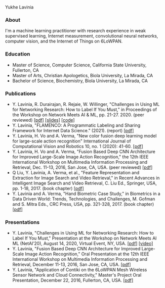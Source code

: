 Yukhe Lavinia

### About
I'm a machine learning practitioner with research experience in weak supervised learning, Internet measurement, convolutional neural networks, computer vision, and the Internet of Things on 6LoWPAN. 

### Education
- Master of Science, Computer Science, California State University, Fullerton, CA
- Master of Arts, Christian Apologetics, Biola University, La Mirada, CA
- Bachelor of Science, Biochemistry, Biola University, La Mirada, CA

### Publications
- Y. Lavinia, R. Durairajan, R. Rejaie, W. Willinger, "Challenges in Using ML for Networking Research: How to Label If You Must," in Proceedings of the Workshop on Network Meets AI & ML, pp. 21-27. 2020. (peer reviewed) <a href="https://github.com/ylavinia/ylavinia.github.io/blob/master/NetAI2020.pdf"> [pdf]</a> <a href="https://github.com/ylavinia/ylavinia.github.io/blob/master/netai20_slides_lavinia.pdf"> [slides]</a> <a href="https://gitlab.com/onrg/emerge"> [code]</a>
- Y. Lavinia, "FLAMENCO: A Programmatic Labeling and Sharing Framework for Internet Data Science." (2021). (report) <a href="https://github.com/ylavinia/ylavinia.github.io/blob/master/DRP-202112-Lavinia.pdf"> [pdf]</a>
- Y. Lavinia, H. Vo and A. Verma, "New color fusion deep learning model for large-scale action recognition" International Journal of Computational Vision and Robotics 10, no. 1 (2020): 41-60. <a href="https://github.com/ylavinia/ylavinia.github.io/blob/master/2020IJCVR1.pdf"> [pdf]</a>
- Y. Lavinia, H. Vo and A. Verma, "Fusion Based Deep CNN Architecture for Improved Large-Scale Image Action Recognition," the 12th IEEE International Workshop on Multimedia Information Processing and Retrieval, Dec. 11-13, 2016, San Jose, CA, USA. (peer reviewed) <a href="https://github.com/ylavinia/ylavinia.github.io/blob/master/2016MIPR.pdf"> [pdf]</a>
- Q Liu, Y. Lavinia, A. Verma, et al., "Feature Representation and Extraction for Image Search and Video Retrieval," in Recent Advances in Intelligent Image Search and Video Retrieval, C. Liu Ed., Springer, USA, pp. 1-18, 2017. (book chapter) <a href="https://github.com/ylavinia/ylavinia.github.io/blob/master/2017SIFT1.pdf"> [pdf]</a>
- Y. Lavinia and A. Verma, "Hand Biometric Case Study," in Biometrics in a Data Driven World: Trends, Technologies, and Challenges, M. Gofman and S. Mitra Eds., CRC Press, USA, pp. 321-328, 2017. (book chapter) <a href="https://github.com/ylavinia/ylavinia.github.io/blob/master/2017BIO14.pdf"> [pdf]</a>

### Presentations
- Y. Lavinia, "Challenges in Using ML for Networking Research: How to Label If You Must," Presentation at the Workshop on Network Meets AI ML (NetAI’20), August 14, 2020, Virtual Event, NY, USA. <a href="https://github.com/ylavinia/ylavinia.github.io/blob/master/netai20_slides_lavinia.pdf"> [pdf]</a> <a href="https://youtu.be/rQ1XaDIztWQ"> [video]</a>
- Y. Lavinia, "Fusion Based Deep CNN Architecture for Improved Large-Scale Image Action Recognition," Oral Presentation at the 12th IEEE International Workshop on Multimedia Information Processing and Retrieval, December 11-13, 2016, San Jose, CA, USA. <a href="https://github.com/ylavinia/ylavinia.github.io/blob/master/sf40fusion1_v3.pdf"> [pdf]</a> 
- Y. Lavinia, "Application of Contiki on the 6LoWPAN Mesh Wireless Sensor Network and Cloud Connectivity," Master's Project Oral Presentation, December 22, 2016, Fullerton, CA, USA. <a href="https://github.com/ylavinia/ylavinia.github.io/blob/master/Lavinia_Yukhe_Presentation_Slides.pdf"> [pdf]</a>


